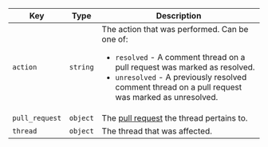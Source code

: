 Key | Type | Description
----|------|------------
`action` | `string` | The action that was performed. Can be one of:<ul><li>`resolved` - A comment thread on a pull request was marked as resolved.</li><li>`unresolved` - A previously resolved comment thread on a pull request was marked as unresolved.</li></ul>
`pull_request` | `object` | The [pull request](/rest/pulls) the thread pertains to.
`thread` | `object` | The thread that was affected.
